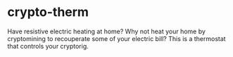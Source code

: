 # crypto-therm
Have resistive electric heating at home? Why not heat your home by cryptomining to recouperate some of your electric bill? This is a thermostat that controls your cryptorig.
